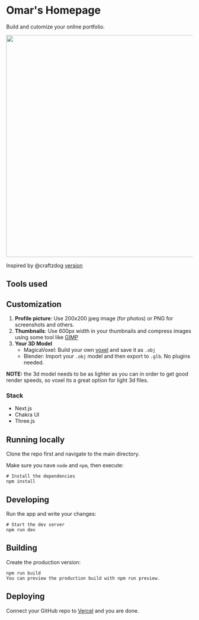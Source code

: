 # Omar's Homepage

Build and cutomize your online portfolio.

<p align="center">
  <img src='https://github.com/uma-dev/umadev-homepage/assets/22565959/300a2b9c-1b91-4f0e-984f-bf365a75a912' width='600'>

</p>

Inspired by @craftzdog [version](https://github.com/craftzdog/craftzdog-homepage)

## Tools used

## Customization

1. **Profile picture**: Use 200x200 jpeg image (for photos) or PNG for screenshots and others.
2. **Thumbnails**: Use 600px width in your thumbnails and compress images using some tool like [GIMP](https://www.gimp.org/)
3. **Your 3D Model**
   - MagicaVoxel: Build your own [voxel](https://en.wikipedia.org/wiki/Voxel) and save it as `.obj`
   - Blender: Import your `.obj` model and then export to `.glb`. No plugins needed.

**NOTE:** the 3d model needs to be as lighter as you can in order to get good render speeds, so voxel its a great option for light 3d files.

### Stack

- Next.js
- Chakra UI
- Three.js

## Running locally

Clone the repo first and navigate to the main directory.

Make sure you nave `node` and `npm`, then execute:

```
# Install the dependencies
npm install
```

## Developing

Run the app and write your changes:

```
# Start the dev server
npm run dev
```

## Building

Create the production version:

```
npm run build
You can preview the production build with npm run preview.
```

## Deploying

Connect your GitHub repo to [Vercel](https://vercel.com/) and you are done.
